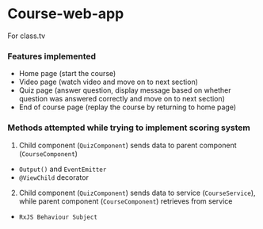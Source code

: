 # Course-web-app
For class.tv

### Features implemented
- Home page (start the course)
- Video page (watch video and move on to next section)
- Quiz page (answer question, display message based on whether question was answered correctly and move on to next section)
- End of course page (replay the course by returning to home page)

### Methods attempted while trying to implement scoring system
1. Child component (`QuizComponent`) sends data to parent component (`CourseComponent`)
- `Output()` and `EventEmitter`
- `@ViewChild` decorator
2. Child component (`QuizComponent`) sends data to service (`CourseService`), while parent component (`CourseComponent`) retrieves from service
- `RxJS Behaviour Subject`
